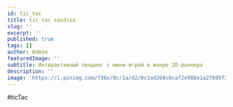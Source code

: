 ```yaml
---
id: tic_tac
title: tic tac sasdssa
slug: ''
excerpt: ''
published: true
tags: []
author: Admin
featuredImage: ''
subtitle: Интерактивный лендинг с мини-игрой в жанре 2D-раннера
description: ''
image: 'https://i.pinimg.com/736x/0c/1a/d2/0c1ad260c0caf2e988e1a27695f251d6.jpg'
---
```


#ticTac

